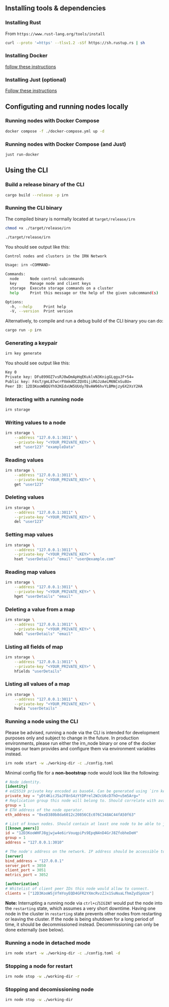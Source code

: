 ## Installing tools & dependencies

### Installing Rust

From `https://www.rust-lang.org/tools/install`

```bash
curl --proto '=https' --tlsv1.2 -sSf https://sh.rustup.rs | sh
```

### Installing Docker

[follow these instructions](https://docs.docker.com/engine/install/)

### Installing Just (optional)

[Follow these instructions](https://github.com/casey/just?tab=readme-ov-file#installation)

## Configuting and running nodes locally

### Running nodes with Docker Compose

```bash
docker compose -f ./docker-compose.yml up -d
```

### Running nodes with Docker Compose (and Just)

```bash
just run-docker
```

## Using the CLI

### Build a release binary of the CLI

```bash
cargo build --release -p irn
```

### Running the CLI binary

The compiled binary is normally located at `target/release/irn`

```bash
chmod +x ./target/release/irn

./target/release/irn
```

You should see output like this:

```bash
Control nodes and clusters in the IRN Network

Usage: irn <COMMAND>

Commands:
  node     Node control subcommands
  key      Manage node and client keys
  storage  Execute storage commands on a cluster
  help     Print this message or the help of the given subcommand(s)

Options:
  -h, --help     Print help
  -V, --version  Print version
```

Alternatively, to compile and run a debug build of the CLI binary you can do:

```bash
cargo run -p irn
```

### Generating a keypair

```bash
irn key generate
```
You should see output like this:

```bash
Key 0
Private key: DFu899OZ7vsRJ0wDmApHqEKuklvN3KnigGLqguJF+54=
Public key: F4sT/gmL87wcrPXmkdOCZQVOijiRGJzAeLM6NCnSu8U=
Peer ID: 12D3KooWBQGYh92KEdxUW5UUdy7BvAW96hvYLBMmjzy6X2XsY2HA
```

### Interacting with a running node

```bash
irn storage
```

### Writing values to a node

```bash
irn storage \
    --address "127.0.0.1:3011" \
    --private-key "<YOUR_PRIVATE_KEY>" \
    set "user123" "exampleData"
```

### Reading values

```bash
irn storage \
    --address "127.0.0.1:3011" \
    --private-key "<YOUR_PRIVATE_KEY>" \
    get "user123"
```

### Deleting values

```bash
irn storage \
    --address "127.0.0.1:3011" \
    --private-key "<YOUR_PRIVATE_KEY>" \
    del "user123"
```

### Setting map values

```bash
irn storage \
    --address "127.0.0.1:3011" \
    --private-key "<YOUR_PRIVATE_KEY>" \
    hset "userDetails" "email" "user@example.com"
```

### Reading map values

```bash
irn storage \
    --address "127.0.0.1:3011" \
    --private-key "<YOUR_PRIVATE_KEY>" \
    hget "userDetails" "email"
```

### Deleting a value from a map

```bash
irn storage \
    --address "127.0.0.1:3011" \
    --private-key "<YOUR_PRIVATE_KEY>" \
    hdel "userDetails" "email"
```

### Listing all fields of map

```bash
irn storage \
    --address "127.0.0.1:3011" \
    --private-key "<YOUR_PRIVATE_KEY>" \
    hfields "userDetails"
```

### Listing all values of a map

```bash
irn storage \
    --address "127.0.0.1:3011" \
    --private-key "<YOUR_PRIVATE_KEY>" \
    hvals "userDetails"
```

### Running a node using the CLI
Please be advised, running a node via the CLI is intended for development purposes only and subject to change in the future. In production environments, please run either the irn_node binary or one of the docker images our team provides and configure them via environment variables instead.

```bash
irn node start -w ./working-dir -c ./config.toml
```

Minimal config file for a **non-bootstrap** node would look like the following:

```toml
# Node identity.
[identity]
# ed25519 private key encoded as base64. Can be generated using `irn key generate` command.
private_key = "yDt4KicJ5aJF8nS4zYtDPrel2WJcU6cD7hO+u5m5Arg="
# Replication group this node will belong to. Should correlate with availability zones.
group = 1
# ETH address of the node operator.
eth_address = "0xeD380b8da6012c20856CEc076C348AC44fA50f63"

# List of known nodes. Should contain at least one node to be able to join the cluster.
[[known_peers]]
id = "12D3KooWHFJ8gjwjw4e6irVouqpiPs9EpqN4nD4GrJ8ZfobheDeH"
group = 1
address = "127.0.0.1:3010"

# The node's address on the network. IP address should be accessible to other nodes.
[server]
bind_address = "127.0.0.1"
server_port = 3050
client_port = 3051
metrics_port = 3052

[authorization]
# Whitelist of client peer IDs this node would allow to connect.
clients = ["12D3KooWSjVfmYoyEQD4GFR2YXmcRvzZJx1SuNuaLfhmZydSpUzm"]
```

**Note:** Interrupting a running node via `ctrl+c`/`SIGINT` would put the node into the `restarting` state, which assumes a very short downtime. Having one node in the cluster in `restarting` state prevents other nodes from restarting or leaving the cluster. If the node is being shutdown for a long period of time, it should be decommissioned instead. Decommissioning can only be done externally (see below).

### Running a node in detached mode

```bash
irn node start -w ./working-dir -c ./config.toml -d
```

### Stopping a node for restart

```bash
irn node stop -w ./working-dir -r
```

### Stopping and decomissioning node

```bash
irn node stop -w ./working-dir
```
